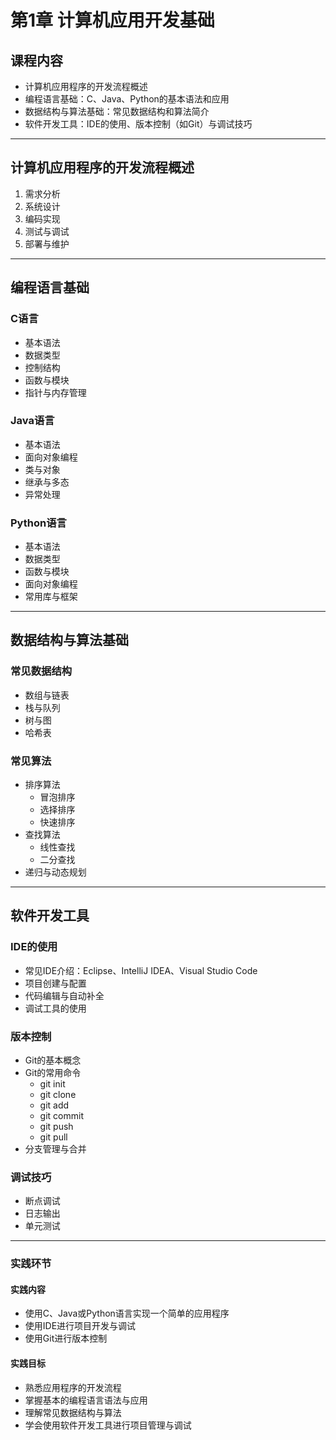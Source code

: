 # 第1章 计算机应用开发基础

## 课程内容
- 计算机应用程序的开发流程概述
- 编程语言基础：C、Java、Python的基本语法和应用
- 数据结构与算法基础：常见数据结构和算法简介
- 软件开发工具：IDE的使用、版本控制（如Git）与调试技巧

---

## 计算机应用程序的开发流程概述
1. 需求分析
2. 系统设计
3. 编码实现
4. 测试与调试
5. 部署与维护

---

## 编程语言基础

### C语言
- 基本语法
- 数据类型
- 控制结构
- 函数与模块
- 指针与内存管理

### Java语言
- 基本语法
- 面向对象编程
- 类与对象
- 继承与多态
- 异常处理

### Python语言
- 基本语法
- 数据类型
- 函数与模块
- 面向对象编程
- 常用库与框架

---

## 数据结构与算法基础

### 常见数据结构
- 数组与链表
- 栈与队列
- 树与图
- 哈希表

### 常见算法
- 排序算法
  - 冒泡排序
  - 选择排序
  - 快速排序
- 查找算法
  - 线性查找
  - 二分查找
- 递归与动态规划

---

## 软件开发工具

### IDE的使用
- 常见IDE介绍：Eclipse、IntelliJ IDEA、Visual Studio Code
- 项目创建与配置
- 代码编辑与自动补全
- 调试工具的使用

### 版本控制
- Git的基本概念
- Git的常用命令
  - git init
  - git clone
  - git add
  - git commit
  - git push
  - git pull
- 分支管理与合并

### 调试技巧
- 断点调试
- 日志输出
- 单元测试

---

### 实践环节

#### 实践内容
- 使用C、Java或Python语言实现一个简单的应用程序
- 使用IDE进行项目开发与调试
- 使用Git进行版本控制

#### 实践目标
- 熟悉应用程序的开发流程
- 掌握基本的编程语言语法与应用
- 理解常见数据结构与算法
- 学会使用软件开发工具进行项目管理与调试

